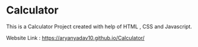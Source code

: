 # Calculator
 
This is a Calculator Project created with help of HTML , CSS and Javascript.

Website Link :  https://aryanyadav10.github.io/Calculator/
